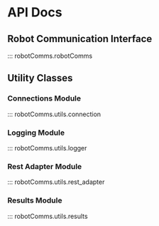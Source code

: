 # API Docs

## Robot Communication Interface

::: robotComms.robotComms

## Utility Classes

### Connections Module

::: robotComms.utils.connection

### Logging Module

::: robotComms.utils.logger

### Rest Adapter Module

::: robotComms.utils.rest_adapter

### Results Module

::: robotComms.utils.results

